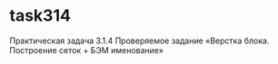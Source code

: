 # task314

<p>
    Практическая задача 3.1.4 Проверяемое задание «Верстка блока. Построение сеток + БЭМ именование»
</p>
